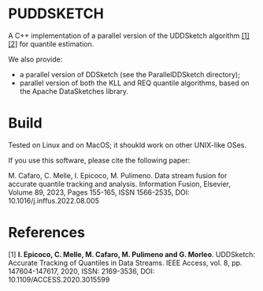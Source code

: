 # PUDDSKETCH


A C++ implementation of a parallel version of the UDDSketch algorithm [\[1\]][1] [\[2\]][2] for quantile estimation.

We also provide:

- a parallel version of DDSketch (see the ParallelDDSketch directory);
- parallel version of both the KLL and REQ quantile algorithms, based on the Apache DataSketches library.

# Build
Tested on Linux and on MacOS; it shoukld work on other UNIX-like OSes.

If you use this software, please cite the following paper:

M. Cafaro, C. Melle, I. Epicoco, M. Pulimeno. Data stream fusion for accurate quantile tracking and analysis. Information Fusion, Elsevier, Volume 89, 2023, Pages 155-165, ISSN 1566-2535, DOI: 10.1016/j.inffus.2022.08.005

# References

\[1\] **I. Epicoco, C. Melle, M. Cafaro, M. Pulimeno and G. Morleo**. UDDSketch: Accurate Tracking of Quantiles in Data Streams. IEEE Access, vol. 8, pp. 147604-147617, 2020, ISSN: 2169-3536, DOI: 10.1109/ACCESS.2020.3015599

[2]: <https://github.com/cafaro/UDDSketch> "UDDSketch"

[1]: <https://www.sciencedirect.com/science/article/pii/S1566253522000975> "Data stream fusion for accurate quantile tracking and analysis"
